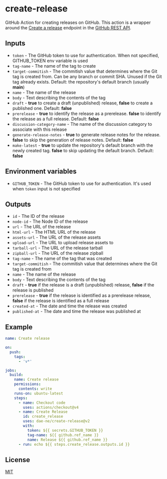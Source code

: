 # create-release

GitHub Action for creating releases on GitHub. This action is a wrapper around the [Create a release](https://docs.github.com/en/rest/releases/releases?apiVersion=2022-11-28#create-a-release) endpoint in the [GitHub REST API](https://docs.github.com/en/rest).

## Inputs

- `token` - The GitHub token to use for authentication. When not specified, GITHUB_TOKEN env variable is used
- `tag-name` - The name of the tag to create
- `target-commitish` - The commitish value that determines where the Git tag is created from. Can be any branch or commit SHA. Unused if the Git tag already exists. Default: the repository's default branch (usually **main**)
- `name` - The name of the release
- `body` - Text describing the contents of the tag
- `draft` - **true** to create a draft (unpublished) release, **false** to create a published one. Default: **false**
- `prerelease` - **true** to identify the release as a prerelease. **false** to identify the release as a full release. Default: **false**
- `discussion-category-name` - The name of the discussion category to associate with this release
- `generate-release-notes` - **true** to generate release notes for the release. **false** to skip the generation of release notes. Default: **false**
- `make-latest` - **true** to update the repository's default branch with the newly created tag. **false** to skip updating the default branch. Default: **false**

## Environment variables

- `GITHUB_TOKEN` - The GitHub token to use for authentication. It's used when `token` input is not specified

## Outputs

- `id` - The ID of the release
- `node-id` - The Node ID of the release
- `url` - The URL of the release
- `html-url` - The HTML URL of the release
- `assets-url` - The URL of the release assets
- `upload-url` - The URL to upload release assets to
- `tarball-url` - The URL of the release tarball
- `zipball-url` - The URL of the release zipball
- `tag-name` - The name of the tag that was created
- `target-commitish` - The commitish value that determines where the Git tag is created from
- `name` - The name of the release
- `body` - Text describing the contents of the tag
- `draft` - **true** if the release is a draft (unpublished) release, **false** if the release is published
- `prerelease` - **true** if the release is identified as a prerelease release, **false** if the release is identified as a full release
- `created-at` - The date and time the release was created
- `published-at` - The date and time the release was published at

## Example

```yml
name: Create release

on:
  push:
    tags:
      - 'v*'

jobs:
  build:
    name: Create release
    permissions:
      contents: write
    runs-on: ubuntu-latest
    steps:
      - name: Checkout code
        uses: actions/checkout@v4
      - name: Create Release
        id: create_release
        uses: dae-ne/create-release@v2
        with:
          token: ${{ secrets.GITHUB_TOKEN }}
          tag-name: ${{ github.ref_name }}
          name: Release ${{ github.ref_name }}
      - run: echo ${{ steps.create_release.outputs.id }}
```

## License

[MIT](https://choosealicense.com/licenses/mit/)
